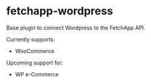 fetchapp-wordpress
=======================

Base plugin to connect Wordpress to the FetchApp API.

Currently supports:

* WooCommerce

Upcoming support for:

* WP e-Commerce
